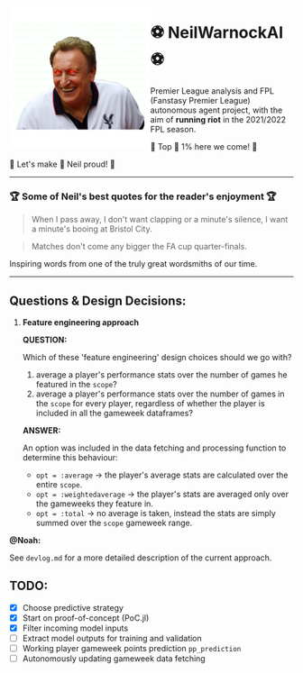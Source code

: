 <img src="./assets/daddyNeil.png" height="250" align="left"></img>

# ⚽️ NeilWarnockAI ⚽️

Premier League analysis and FPL (Fanstasy Premier League) autonomous agent project, with the aim of __running riot__ in
the 2021/2022 FPL season.

🚀 Top 🏅 1% here we come! 🚀

🙌 Let's make 👑 Neil proud! 🙌

---

### 🏆️ Some of Neil's best quotes for the reader's enjoyment 🏆

> When I pass away, I don't want clapping or a minute's silence, I want a minute's booing at Bristol City.

> Matches don't come any bigger the FA cup quarter-finals.

Inspiring words from one of the truly great wordsmiths of our time.

---

## Questions & Design Decisions:

1. __Feature engineering approach__

	__QUESTION:__

	Which of these 'feature engineering' design choices should we go with?

	1. average a player's performance stats over the number of games he featured in the `scope`?
	2. average a player's performance stats over the number of games in the `scope` for every player, regardless of whether the player is included in all the gameweek dataframes? 

	__ANSWER:__

	An option was included in the data fetching and processing function to determine this behaviour:
	- `opt = :average` -> the player's average stats are calculated over the entire `scope`.
	- `opt = :weightedaverage` -> the player's stats are averaged only over the gameweeks they feature in.
	- `opt = :total` -> no average is taken, instead the stats are simply summed over the `scope` gameweek range.

__@Noah:__

See `devlog.md` for a more detailed description of the current approach.

## TODO:

- [x] Choose predictive strategy
- [x] Start on proof-of-concept (PoC.jl)
- [x] Filter incoming model inputs
- [ ] Extract model outputs for training and validation
- [ ] Working player gameweek points prediction `pp_prediction`
- [ ] Autonomously updating gameweek data fetching
